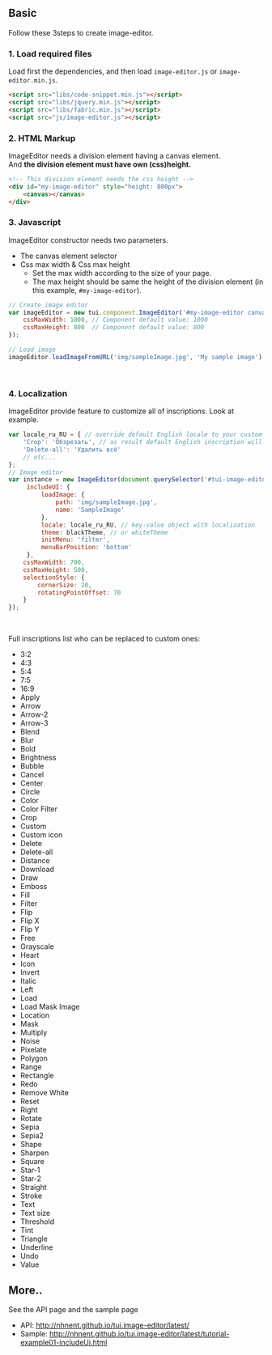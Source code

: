 ## Basic
Follow these 3steps to create image-editor.

### 1. Load required files
Load first the dependencies, and then load `image-editor.js` or `image-editor.min.js`.
```html
<script src="libs/code-snippet.min.js"></script>
<script src="libs/jquery.min.js"></script>
<script src="libs/fabric.min.js"></script>
<script src="js/image-editor.js"></script>
```

### 2. HTML Markup
ImageEditor needs a division element having a canvas element.<br>
And **the division element must have own (css)height.**
```html
<!-- This division element needs the css height -->
<div id="my-image-editor" style="height: 800px">
    <canvas></canvas>
</div>
```

### 3. Javascript
ImageEditor constructor needs two parameters.
* The canvas element selector
* Css max width & Css max height
  * Set the max width according to the size of your page.
  * The max height should be same the height of the division element (in this example, `#my-image-editor`).
```js
// Create image editor
var imageEditor = new tui.component.ImageEditor('#my-image-editor canvas', {
    cssMaxWidth: 1000, // Component default value: 1000
    cssMaxHeight: 800  // Component default value: 800
});

// Load image
imageEditor.loadImageFromURL('img/sampleImage.jpg', 'My sample image')
```

<br>

### 4. Localization
ImageEditor provide feature to customize all of inscriptions. Look at example.

```js
var locale_ru_RU = { // override default English locale to your custom
    'Crop': 'Обзрезать', // as result default English inscription will be translated into Russian
    'Delete-all': 'Удалить всё'
    // etc...
};
// Image editor
var instance = new ImageEditor(document.querySelector('#tui-image-editor'), {
     includeUI: {
         loadImage: {
             path: 'img/sampleImage.jpg',
             name: 'SampleImage'
         },
         locale: locale_ru_RU, // key-value object with localization
         theme: blackTheme, // or whiteTheme
         initMenu: 'filter',
         menuBarPosition: 'bottom'
     },
    cssMaxWidth: 700,
    cssMaxHeight: 500,
    selectionStyle: {
        cornerSize: 20,
        rotatingPointOffset: 70
    }
});
```
<br>

Full inscriptions list who can be replaced to custom ones:
* 3:2
* 4:3
* 5:4
* 7:5
* 16:9
* Apply
* Arrow
* Arrow-2
* Arrow-3
* Blend
* Blur
* Bold 
* Brightness
* Bubble
* Cancel
* Center 
* Circle 
* Color
* Color Filter
* Crop
* Custom 
* Custom icon
* Delete
* Delete-all
* Distance
* Download
* Draw
* Emboss
* Fill
* Filter
* Flip
* Flip X
* Flip Y
* Free
* Grayscale
* Heart
* Icon
* Invert
* Italic 
* Left 
* Load
* Load Mask Image 
* Location
* Mask
* Multiply
* Noise
* Pixelate
* Polygon
* Range
* Rectangle 
* Redo
* Remove White
* Reset
* Right 
* Rotate
* Sepia
* Sepia2
* Shape
* Sharpen
* Square 
* Star-1
* Star-2
* Straight
* Stroke
* Text
* Text size
* Threshold
* Tint
* Triangle 
* Underline 
* Undo
* Value

## More..

See the API page and the sample page
* API: http://nhnent.github.io/tui.image-editor/latest/
* Sample: http://nhnent.github.io/tui.image-editor/latest/tutorial-example01-includeUi.html
